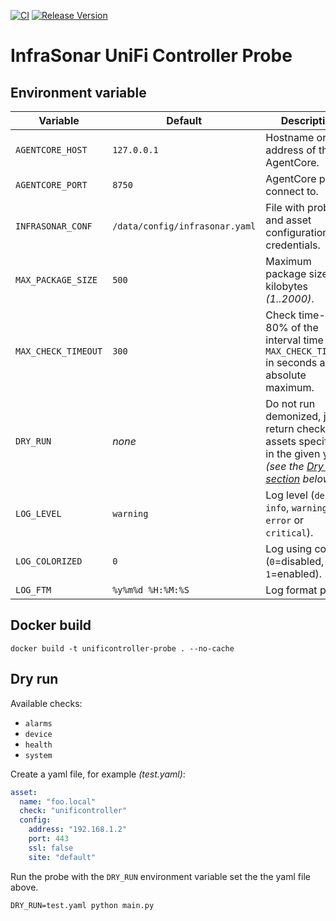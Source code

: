 [![CI](https://github.com/infrasonar/unificontroller-probe/workflows/CI/badge.svg)](https://github.com/infrasonar/unificontroller-probe/actions)
[![Release Version](https://img.shields.io/github/release/infrasonar/unificontroller-probe)](https://github.com/infrasonar/unificontroller-probe/releases)

# InfraSonar UniFi Controller Probe

## Environment variable

Variable            | Default                        | Description
------------------- | ------------------------------ | ------------
`AGENTCORE_HOST`    | `127.0.0.1`                    | Hostname or Ip address of the AgentCore.
`AGENTCORE_PORT`    | `8750`                         | AgentCore port to connect to.
`INFRASONAR_CONF`   | `/data/config/infrasonar.yaml` | File with probe and asset configuration like credentials.
`MAX_PACKAGE_SIZE`  | `500`                          | Maximum package size in kilobytes _(1..2000)_.
`MAX_CHECK_TIMEOUT` | `300`                          | Check time-out is 80% of the interval time with `MAX_CHECK_TIMEOUT` in seconds as absolute maximum.
`DRY_RUN`           | _none_                         | Do not run demonized, just return checks and assets specified in the given yaml _(see the [Dry run section](#dry-run) below)_.
`LOG_LEVEL`         | `warning`                      | Log level (`debug`, `info`, `warning`, `error` or `critical`).
`LOG_COLORIZED`     | `0`                            | Log using colors (`0`=disabled, `1`=enabled).
`LOG_FTM`           | `%y%m%d %H:%M:%S`              | Log format prefix.

## Docker build

```
docker build -t unificontroller-probe . --no-cache
```

## Dry run

Available checks:
- `alarms`
- `device`
- `health`
- `system`

Create a yaml file, for example _(test.yaml)_:

```yaml
asset:
  name: "foo.local"
  check: "unificontroller"
  config:
    address: "192.168.1.2"
    port: 443
    ssl: false
    site: "default"
```

Run the probe with the `DRY_RUN` environment variable set the the yaml file above.

```
DRY_RUN=test.yaml python main.py
```
